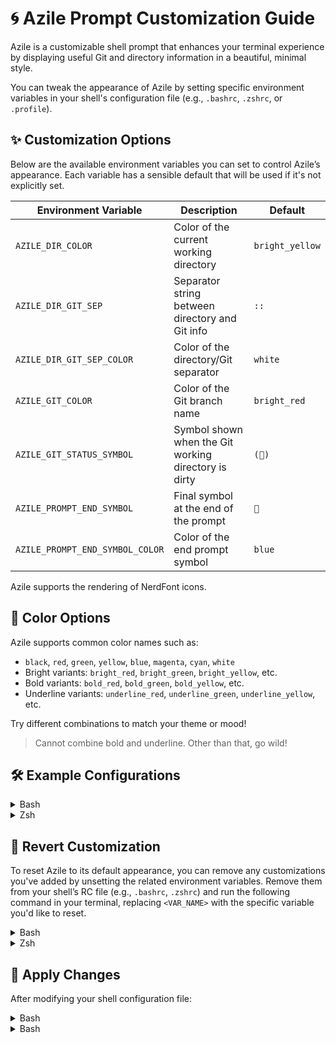 # 🌀 Azile Prompt Customization Guide

Azile is a customizable shell prompt that enhances your terminal experience by
displaying useful Git and directory information in a beautiful, minimal style.

You can tweak the appearance of Azile by setting specific environment variables
in your shell's configuration file (e.g., `.bashrc`, `.zshrc`, or `.profile`).

## ✨ Customization Options

Below are the available environment variables you can set to control Azile’s appearance. 
Each variable has a sensible default that will be used if it's not explicitly set.

| Environment Variable              | Description                                     | Default          |
|----------------------------------|--------------------------------------------------|------------------|
| `AZILE_DIR_COLOR`                | Color of the current working directory           | `bright_yellow`  |
| `AZILE_DIR_GIT_SEP`              | Separator string between directory and Git info  | `::`             |
| `AZILE_DIR_GIT_SEP_COLOR`        | Color of the directory/Git separator             | `white`          |
| `AZILE_GIT_COLOR`                | Color of the Git branch name                     | `bright_red`     |
| `AZILE_GIT_STATUS_SYMBOL`        | Symbol shown when the Git working directory is dirty | `()`        |
| `AZILE_PROMPT_END_SYMBOL`        | Final symbol at the end of the prompt            | ``              |
| `AZILE_PROMPT_END_SYMBOL_COLOR`  | Color of the end prompt symbol                   | `blue`           |

Azile supports the rendering of NerdFont icons.

## 🎨 Color Options

Azile supports common color names such as:

- `black`, `red`, `green`, `yellow`, `blue`, `magenta`, `cyan`, `white`
- Bright variants: `bright_red`, `bright_green`, `bright_yellow`, etc.
- Bold variants: `bold_red`, `bold_green`, `bold_yellow`, etc.
- Underline variants: `underline_red`, `underline_green`, `underline_yellow`, etc.

Try different combinations to match your theme or mood!

> Cannot combine bold and underline. Other than that, go wild!

## 🛠️  Example Configurations

<details>
<summary>Bash</summary>

```sh
export AZILE_DIR_COLOR="bright_blue"
export AZILE_DIR_GIT_SEP=" >> "
export AZILE_DIR_GIT_SEP_COLOR="green"
export AZILE_GIT_COLOR="bright_yellow"
export AZILE_GIT_STATUS_SYMBOL="✗"
export AZILE_PROMPT_END_SYMBOL="❯"
export AZILE_PROMPT_END_SYMBOL_COLOR="bright_cyan"
```

</details>

<details>
<summary>Zsh</summary>

```sh
export AZILE_DIR_COLOR="bright_blue"
export AZILE_DIR_GIT_SEP=" >> "
export AZILE_DIR_GIT_SEP_COLOR="green"
export AZILE_GIT_COLOR="bright_yellow"
export AZILE_GIT_STATUS_SYMBOL="✗"
export AZILE_PROMPT_END_SYMBOL="❯"
export AZILE_PROMPT_END_SYMBOL_COLOR="bright_cyan"
```

</details>

## 🔄 Revert Customization

To reset Azile to its default appearance, you can remove any customizations 
you've added by unsetting the related environment variables. Remove them from
your shell’s RC file (e.g., `.bashrc`, `.zshrc`) and run the following command
in your terminal, replacing `<VAR_NAME>` with the specific variable you'd like to reset.

<details>
<summary>Bash</summary>

```sh
unset <VAR_NAME> 

# example, reset dir color to default value of bright_yellow
unset AZILE_DIR_COLOR
```
</details>

<details>
<summary>Zsh</summary>

```sh
unset <VAR_NAME> 

# example, reset dir color to default value of bright_yellow
unset AZILE_DIR_COLOR
```

</details>

## 🚀 Apply Changes

After modifying your shell configuration file:

<details>
<summary>Bash</summary>

```sh
source ~/.bashrc
```

</details>

<details>
<summary>Bash</summary>

```sh
source ~/.zshrc
```

</details>

